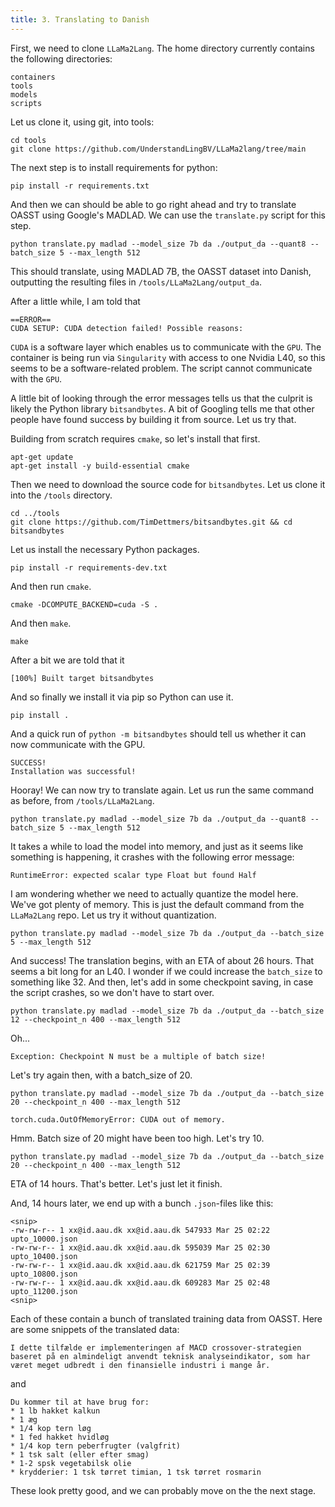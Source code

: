 ```yaml
---
title: 3. Translating to Danish 
---
```


First, we need to clone `LLaMa2Lang`. The home directory currently contains the following directories:

```
containers
tools
models
scripts
```

Let us clone it, using git, into tools:

```
cd tools
git clone https://github.com/UnderstandLingBV/LLaMa2lang/tree/main
```

The next step is to install requirements for python:

```
pip install -r requirements.txt
```

And then we can should be able to go right ahead and try to translate OASST using Google's MADLAD. We can use the `translate.py` script for this step.

```
python translate.py madlad --model_size 7b da ./output_da --quant8 --batch_size 5 --max_length 512
```

This should translate, using MADLAD 7B, the OASST dataset into Danish, outputting the resulting files in `/tools/LLaMa2Lang/output_da`.

After a little while, I am told that 

```
==ERROR==
CUDA SETUP: CUDA detection failed! Possible reasons:
```

`CUDA` is a software layer which enables us to communicate with the `GPU`. The container is being run via `Singularity` with access to one Nvidia L40, so this seems to be a software-related problem. The script cannot communicate with the `GPU`.

A little bit of looking through the error messages tells us that the culprit is likely the Python library `bitsandbytes`. A bit of Googling tells me that other people have found success by building it from source. Let us try that.

Building from scratch requires `cmake`, so let's install that first.

```
apt-get update
apt-get install -y build-essential cmake
```

Then we need to download the source code for `bitsandbytes`. Let us clone it into the `/tools` directory.

```
cd ../tools
git clone https://github.com/TimDettmers/bitsandbytes.git && cd bitsandbytes
```

Let us install the necessary Python packages.

```
pip install -r requirements-dev.txt
```

And then run `cmake`.

```
cmake -DCOMPUTE_BACKEND=cuda -S .
```

And then `make`.

```
make
```

After a bit we are told that it

```
[100%] Built target bitsandbytes
```

And so finally we install it via pip so Python can use it.

```
pip install .
```

And a quick run of `python -m bitsandbytes` should tell us whether it can now communicate with the GPU.

```
SUCCESS!
Installation was successful!
```

Hooray! We can now try to translate again. Let us run the same command as before, from `/tools/LLaMa2Lang`.

```
python translate.py madlad --model_size 7b da ./output_da --quant8 --batch_size 5 --max_length 512
```

It takes a while to load the model into memory, and just as it seems like something is happening, it crashes with the following error message:

```
RuntimeError: expected scalar type Float but found Half
```

I am wondering whether we need to actually quantize the model here. We've got plenty of memory. This is just the default command from the `LLaMa2Lang` repo. Let us try it without quantization.

```
python translate.py madlad --model_size 7b da ./output_da --batch_size 5 --max_length 512
```

And success! The translation begins, with an ETA of about 26 hours. That seems a bit long for an L40. I wonder if we could increase the `batch_size` to something like 32. And then, let's add in some checkpoint saving, in case the script crashes, so we don't have to start over.

```
python translate.py madlad --model_size 7b da ./output_da --batch_size 12 --checkpoint_n 400 --max_length 512
```

Oh...

```
Exception: Checkpoint N must be a multiple of batch size!
```

Let's try again then, with a batch_size of 20.

```
python translate.py madlad --model_size 7b da ./output_da --batch_size 20 --checkpoint_n 400 --max_length 512
```

```
torch.cuda.OutOfMemoryError: CUDA out of memory.
```

Hmm. Batch size of 20 might have been too high. Let's try 10.

```
python translate.py madlad --model_size 7b da ./output_da --batch_size 20 --checkpoint_n 400 --max_length 512
```

ETA of 14 hours. That's better. Let's just let it finish.

And, 14 hours later, we end up with a bunch `.json`-files like this:

```
<snip>
-rw-rw-r-- 1 xx@id.aau.dk xx@id.aau.dk 547933 Mar 25 02:22 upto_10000.json
-rw-rw-r-- 1 xx@id.aau.dk xx@id.aau.dk 595039 Mar 25 02:30 upto_10400.json
-rw-rw-r-- 1 xx@id.aau.dk xx@id.aau.dk 621759 Mar 25 02:39 upto_10800.json
-rw-rw-r-- 1 xx@id.aau.dk xx@id.aau.dk 609283 Mar 25 02:48 upto_11200.json
<snip>
```

Each of these contain a bunch of translated training data from OASST. Here are some snippets of the translated data:

```
I dette tilfælde er implementeringen af MACD crossover-strategien baseret på en almindeligt anvendt teknisk analyseindikator, som har været meget udbredt i den finansielle industri i mange år.
```

and

```
Du kommer til at have brug for:
* 1 lb hakket kalkun
* 1 æg
* 1/4 kop tern løg
* 1 fed hakket hvidløg
* 1/4 kop tern peberfrugter (valgfrit)
* 1 tsk salt (eller efter smag)
* 1-2 spsk vegetabilsk olie
* krydderier: 1 tsk tørret timian, 1 tsk tørret rosmarin
```

These look pretty good, and we can probably move on the the next stage.